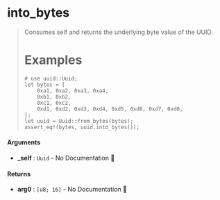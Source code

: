 # into\_bytes

>  Consumes self and returns the underlying byte value of the UUID.
>  # Examples
>  ```
>  # use uuid::Uuid;
>  let bytes = [
>      0xa1, 0xa2, 0xa3, 0xa4,
>      0xb1, 0xb2,
>      0xc1, 0xc2,
>      0xd1, 0xd2, 0xd3, 0xd4, 0xd5, 0xd6, 0xd7, 0xd8,
>  ];
>  let uuid = Uuid::from_bytes(bytes);
>  assert_eq!(bytes, uuid.into_bytes());
>  ```

#### Arguments

- **\_self** : `Uuid` \- No Documentation 🚧

#### Returns

- **arg0** : `[u8; 16]` \- No Documentation 🚧